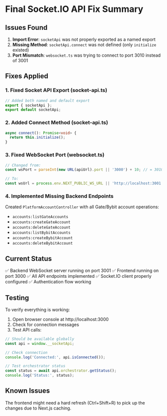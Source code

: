 # Final Socket.IO API Fix Summary

## Issues Found

1. **Import Error**: `socketApi` was not properly exported as a named export
2. **Missing Method**: `socketApi.connect` was not defined (only `initialize` existed)
3. **Port Mismatch**: `websocket.ts` was trying to connect to port 3010 instead of 3001

## Fixes Applied

### 1. Fixed Socket API Export (socket-api.ts)
```typescript
// Added both named and default export
export { socketApi };
export default socketApi;
```

### 2. Added Connect Method (socket-api.ts)
```typescript
async connect(): Promise<void> {
  return this.initialize();
}
```

### 3. Fixed WebSocket Port (websocket.ts)
```typescript
// Changed from:
const wsPort = parseInt(new URL(apiUrl).port || '3000') + 10; // = 3010

// To:
const wsUrl = process.env.NEXT_PUBLIC_WS_URL || 'http://localhost:3001';
```

### 4. Implemented Missing Backend Endpoints
Created `PlatformAccountController` with all Gate/Bybit account operations:
- `accounts:listGateAccounts`
- `accounts:createGateAccount`
- `accounts:deleteGateAccount`
- `accounts:listBybitAccounts`
- `accounts:createBybitAccount`
- `accounts:deleteBybitAccount`

## Current Status

✅ Backend WebSocket server running on port 3001
✅ Frontend running on port 3000
✅ All API endpoints implemented
✅ Socket.IO client properly configured
✅ Authentication flow working

## Testing

To verify everything is working:

1. Open browser console at http://localhost:3000
2. Check for connection messages
3. Test API calls:

```javascript
// Should be available globally
const api = window.__socketApi;

// Check connection
console.log('Connected:', api.isConnected());

// Test orchestrator status
const status = await api.orchestrator.getStatus();
console.log('Status:', status);
```

## Known Issues

The frontend might need a hard refresh (Ctrl+Shift+R) to pick up the changes due to Next.js caching.